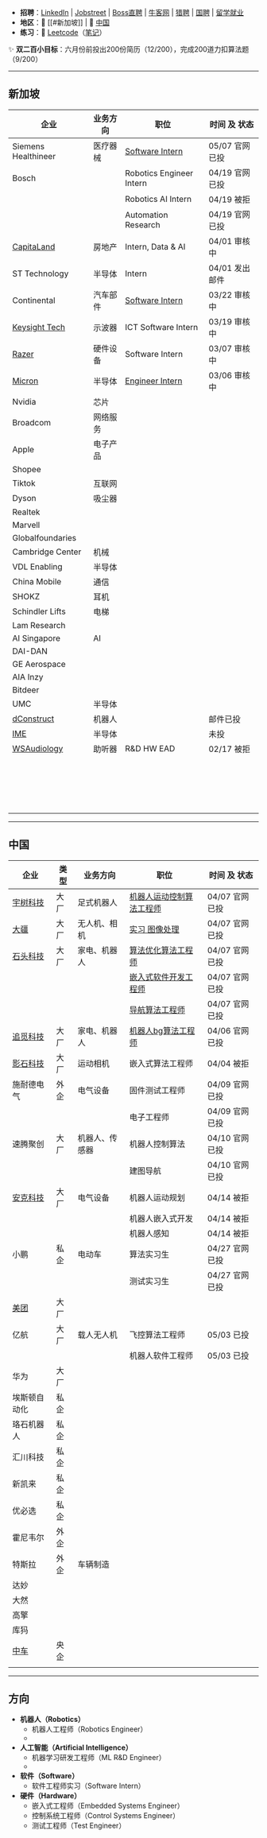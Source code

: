 + **招聘**：[LinkedIn](https://www.linkedin.com/in/zheng-zhenhao-070b15321/) | [Jobstreet](https://sg.jobstreet.com/profile/me) | [Boss直聘](https://www.zhipin.com/web/geek/chat) | [牛客网](https://www.nowcoder.com/) | [猎聘](https://c.liepin.com/resume/edit) | [国聘](https://www.iguopin.com/) | [留学就业](https://lxyc.cscse.edu.cn/#/home)
+ **地区**：🍜 [[#新加坡]] | 🍚 [中国](#中国)
+ **练习**：🛶 [Leetcode](https://leetcode.com/problemset/)（[笔记](🛶%20算法题目笔记.md)）

✨ **双二百小目标**：六月份前投出200份简历（12/200），完成200道力扣算法题（9/200）

---
## 新加坡

| 企业                                                                                          | 业务方向 | 职位                                                                                                                                                                                                                                                                                                                                                                                                                                                                                                                                                | 时间 及 状态    |
| ------------------------------------------------------------------------------------------- | ---- | ------------------------------------------------------------------------------------------------------------------------------------------------------------------------------------------------------------------------------------------------------------------------------------------------------------------------------------------------------------------------------------------------------------------------------------------------------------------------------------------------------------------------------------------------- | ---------- |
| Siemens Healthineer                                                                         | 医疗器械 | [Software Intern](https://jobs.siemens-healthineers.com/careers/job/563156124714490?microsite=siemens-healthineers&hl=en&domain=siemens.com&sourceType=PREMIUM_POST_SITE&source=LinkedIn)                                                                                                                                                                                                                                                                                                                                                         | 05/07 官网已投 |
| Bosch                                                                                       |      | Robotics Engineer Intern                                                                                                                                                                                                                                                                                                                                                                                                                                                                                                                          | 04/19 官网已投 |
|                                                                                             |      | Robotics AI Intern                                                                                                                                                                                                                                                                                                                                                                                                                                                                                                                                | 04/19 被拒   |
|                                                                                             |      | Automation Research                                                                                                                                                                                                                                                                                                                                                                                                                                                                                                                               | 04/19 官网已投 |
| [CapitaLand](https://capitaland.wd3.myworkdayjobs.com/en-US/CapitaLandGroup/userHome)       | 房地产  | Intern, Data & AI                                                                                                                                                                                                                                                                                                                                                                                                                                                                                                                                 | 04/01 审核中  |
| ST Technology                                                                               | 半导体  | Intern                                                                                                                                                                                                                                                                                                                                                                                                                                                                                                                                            | 04/01 发出邮件 |
| Continental                                                                                 | 汽车部件 | [Software Intern](https://jobs.continental.com/en/detail-page/job-detail/REF79757R-p-5f8ae4ca8fe880265d39f9ac67f03588/software-engineer-intern-embedded-robotics-ida2025-00023-/?tx_conjobs_filter%5Bfilter%5D%5BentryLevel_stringS%5D%5B0%5D=0131ce3c-8b5b-4b63-bbb6-24d80fb3d76e&tx_conjobs_filter%5Bfilter%5D%5BfieldOfWork_stringS%5D%5B0%5D=3cbe67f1-8372-44a6-ac59-a0c113c0565f&tx_conjobs_filter%5Bfilter%5D%5Blocation%5D=%7B%22title%22%3A%22%5Cu65b0%5Cu52a0%5Cu5761%22%2C%22type%22%3A%22country%22%2C%22countryCode%22%3A%22sg%22%7D) | 03/22 审核中  |
| [Keysight Tech](https://globalcareers-keysight.icims.com/jobs/dashboard?hashed=-1068871803) | 示波器  | ICT Software Intern                                                                                                                                                                                                                                                                                                                                                                                                                                                                                                                               | 03/19 审核中  |
| [Razer](https://razer.wd3.myworkdayjobs.com/en-US/Careers/userHome)                         | 硬件设备 | Software Intern                                                                                                                                                                                                                                                                                                                                                                                                                                                                                                                                   | 03/07 审核中  |
| [Micron](https://micron.wd1.myworkdayjobs.com/en-US/External/userHome)                      | 半导体  | [Engineer Intern](https://micron.eightfold.ai/careers?query=Intern&location=singapore&pid=26375995&domain=micron.com&sort_by=relevance&triggerGoButton=false)                                                                                                                                                                                                                                                                                                                                                                                     | 03/06 审核中  |
| Nvidia                                                                                      | 芯片   |                                                                                                                                                                                                                                                                                                                                                                                                                                                                                                                                                   |            |
| Broadcom                                                                                    | 网络服务 |                                                                                                                                                                                                                                                                                                                                                                                                                                                                                                                                                   |            |
| Apple                                                                                       | 电子产品 |                                                                                                                                                                                                                                                                                                                                                                                                                                                                                                                                                   |            |
| Shopee                                                                                      |      |                                                                                                                                                                                                                                                                                                                                                                                                                                                                                                                                                   |            |
| Tiktok                                                                                      | 互联网  |                                                                                                                                                                                                                                                                                                                                                                                                                                                                                                                                                   |            |
| Dyson                                                                                       | 吸尘器  |                                                                                                                                                                                                                                                                                                                                                                                                                                                                                                                                                   |            |
| Realtek                                                                                     |      |                                                                                                                                                                                                                                                                                                                                                                                                                                                                                                                                                   |            |
| Marvell                                                                                     |      |                                                                                                                                                                                                                                                                                                                                                                                                                                                                                                                                                   |            |
| Globalfoundaries                                                                            |      |                                                                                                                                                                                                                                                                                                                                                                                                                                                                                                                                                   |            |
| Cambridge Center                                                                            | 机械   |                                                                                                                                                                                                                                                                                                                                                                                                                                                                                                                                                   |            |
| VDL Enabling                                                                                | 半导体  |                                                                                                                                                                                                                                                                                                                                                                                                                                                                                                                                                   |            |
| China Mobile                                                                                | 通信   |                                                                                                                                                                                                                                                                                                                                                                                                                                                                                                                                                   |            |
| SHOKZ                                                                                       | 耳机   |                                                                                                                                                                                                                                                                                                                                                                                                                                                                                                                                                   |            |
| Schindler Lifts                                                                             | 电梯   |                                                                                                                                                                                                                                                                                                                                                                                                                                                                                                                                                   |            |
| Lam Research                                                                                |      |                                                                                                                                                                                                                                                                                                                                                                                                                                                                                                                                                   |            |
| AI Singapore                                                                                | AI   |                                                                                                                                                                                                                                                                                                                                                                                                                                                                                                                                                   |            |
| DAI-DAN                                                                                     |      |                                                                                                                                                                                                                                                                                                                                                                                                                                                                                                                                                   |            |
| GE Aerospace                                                                                |      |                                                                                                                                                                                                                                                                                                                                                                                                                                                                                                                                                   |            |
| AIA Inzy                                                                                    |      |                                                                                                                                                                                                                                                                                                                                                                                                                                                                                                                                                   |            |
| Bitdeer                                                                                     |      |                                                                                                                                                                                                                                                                                                                                                                                                                                                                                                                                                   |            |
| UMC                                                                                         | 半导体  |                                                                                                                                                                                                                                                                                                                                                                                                                                                                                                                                                   |            |
| [dConstruct](https://www.dconstruct.co/about)                                               | 机器人  |                                                                                                                                                                                                                                                                                                                                                                                                                                                                                                                                                   | 邮件已投       |
| [IME](https://form.gov.sg/6304ad1f0405b700125cac16)                                         | 半导体  |                                                                                                                                                                                                                                                                                                                                                                                                                                                                                                                                                   | 未投         |
| [WSAudiology](https://careersapac.wsa.com/connect/dashboard)                                | 助听器  | R&D HW EAD                                                                                                                                                                                                                                                                                                                                                                                                                                                                                                                                        | 02/17 被拒   |
|                                                                                             |      |                                                                                                                                                                                                                                                                                                                                                                                                                                                                                                                                                   |            |
|                                                                                             |      |                                                                                                                                                                                                                                                                                                                                                                                                                                                                                                                                                   |            |
|                                                                                             |      |                                                                                                                                                                                                                                                                                                                                                                                                                                                                                                                                                   |            |
|                                                                                             |      |                                                                                                                                                                                                                                                                                                                                                                                                                                                                                                                                                   |            |
|                                                                                             |      |                                                                                                                                                                                                                                                                                                                                                                                                                                                                                                                                                   |            |
|                                                                                             |      |                                                                                                                                                                                                                                                                                                                                                                                                                                                                                                                                                   |            |
|                                                                                             |      |                                                                                                                                                                                                                                                                                                                                                                                                                                                                                                                                                   |            |
|                                                                                             |      |                                                                                                                                                                                                                                                                                                                                                                                                                                                                                                                                                   |            |
|                                                                                             |      |                                                                                                                                                                                                                                                                                                                                                                                                                                                                                                                                                   |            |
|                                                                                             |      |                                                                                                                                                                                                                                                                                                                                                                                                                                                                                                                                                   |            |
|                                                                                             |      |                                                                                                                                                                                                                                                                                                                                                                                                                                                                                                                                                   |            |
|                                                                                             |      |                                                                                                                                                                                                                                                                                                                                                                                                                                                                                                                                                   |            |
|                                                                                             |      |                                                                                                                                                                                                                                                                                                                                                                                                                                                                                                                                                   |            |
|                                                                                             |      |                                                                                                                                                                                                                                                                                                                                                                                                                                                                                                                                                   |            |
|                                                                                             |      |                                                                                                                                                                                                                                                                                                                                                                                                                                                                                                                                                   |            |
|                                                                                             |      |                                                                                                                                                                                                                                                                                                                                                                                                                                                                                                                                                   |            |
|                                                                                             |      |                                                                                                                                                                                                                                                                                                                                                                                                                                                                                                                                                   |            |
|                                                                                             |      |                                                                                                                                                                                                                                                                                                                                                                                                                                                                                                                                                   |            |
|                                                                                             |      |                                                                                                                                                                                                                                                                                                                                                                                                                                                                                                                                                   |            |


---
## 中国

| 企业                                                                                                                                 | 类型  | 业务方向    | 职位                                                                                                  | 时间 及 状态    |
| ---------------------------------------------------------------------------------------------------------------------------------- | --- | ------- | --------------------------------------------------------------------------------------------------- | ---------- |
| [宇树科技](https://www.unitree.com/cn/position)                                                                                        | 大厂  | 足式机器人   | [机器人运动控制算法工程师](https://www.unitree.com/cn/position/1526050171207548928)                             | 04/07 官网已投 |
| [大疆](https://we.dji.com/zh-CN/campus/position?from=home_page&page=1)                                                               | 大厂  | 无人机、相机  | [实习 图像处理](https://we.dji.com/zh-CN/position/detail?positionId=1400364273199747072)                  | 04/07 官网已投 |
| [石头科技](https://roborock.zhiye.com/campus/jobs?1=%5B%7B%22id%22%3A%2217%22%2C%22label%22%3A%22%E7%A0%94%E5%8F%91%E7%B1%BB%22%7D%5D) | 大厂  | 家电、机器人  | [算法优化算法工程师](https://roborock.zhiye.com/campus/detail?jobAdId=2c3d5145-79dd-40d0-a0f4-c908f9e7527d)  | 04/07 官网已投 |
|                                                                                                                                    |     |         | [嵌入式软件开发工程师](https://roborock.zhiye.com/campus/detail?jobAdId=67cd993b-2a53-4c9c-bedb-0c483e30ef67) | 04/07 官网已投 |
|                                                                                                                                    |     |         | [导航算法工程师](https://roborock.zhiye.com/campus/detail?jobAdId=e511357c-3722-479e-bd97-dabd7b7b2f98)    | 04/07 官网已投 |
| [追觅科技](https://dreame.zhiye.com/campus)                                                                                            | 大厂  | 家电、机器人  | [机器人bg算法工程师](https://dreame.zhiye.com/campus/detail?jobAdId=72b54f26-446e-4f7a-a0ad-e50e07ed6e11)   | 04/06 官网已投 |
| [影石科技](https://www.insta360.com/cn/jobs)                                                                                           | 大厂  | 运动相机    | 嵌入式算法工程师                                                                                            | 04/04 被拒   |
| 施耐德电气                                                                                                                              | 外企  | 电气设备    | 固件测试工程师                                                                                             | 04/09 官网已投 |
|                                                                                                                                    |     |         | 电子工程师                                                                                               | 04/09 官网已投 |
| 速腾聚创                                                                                                                               | 大厂  | 机器人、传感器 | 机器人控制算法                                                                                             | 04/10 官网已投 |
|                                                                                                                                    |     |         | 建图导航                                                                                                | 04/10 官网已投 |
| [安克科技](https://anker-in.jobs.feishu.cn/campushirecn/resume/view)                                                                   | 大厂  | 电气设备    | 机器人运动规划                                                                                             | 04/14 被拒   |
|                                                                                                                                    |     |         | 机器人嵌入式开发                                                                                            | 04/14 被拒   |
|                                                                                                                                    |     |         | 机器人感知                                                                                               | 04/14 被拒   |
| 小鹏                                                                                                                                 | 私企  | 电动车     | 算法实习生                                                                                               | 04/27 官网已投 |
|                                                                                                                                    |     |         | 测试实习生                                                                                               | 04/27 官网已投 |
| [美团](https://zhaopin.meituan.com/web/personalCenter/resumeDetail?type=campus&mode=view)                                            | 大厂  |         |                                                                                                     |            |
| 亿航                                                                                                                                 | 大厂  | 载人无人机   | 飞控算法工程师                                                                                             | 05/03 已投   |
|                                                                                                                                    |     |         | 机器人软件工程师                                                                                            | 05/03 已投   |
| 华为                                                                                                                                 | 大厂  |         |                                                                                                     |            |
| 埃斯顿自动化                                                                                                                             | 私企  |         |                                                                                                     |            |
| 珞石机器人                                                                                                                              | 私企  |         |                                                                                                     |            |
| 汇川科技                                                                                                                               | 私企  |         |                                                                                                     |            |
| 新凯来                                                                                                                                | 私企  |         |                                                                                                     |            |
| 优必选                                                                                                                                | 私企  |         |                                                                                                     |            |
| 霍尼韦尔                                                                                                                               | 外企  |         |                                                                                                     |            |
| 特斯拉                                                                                                                                | 外企  | 车辆制造    |                                                                                                     |            |
| 达妙                                                                                                                                 |     |         |                                                                                                     |            |
| 大然                                                                                                                                 |     |         |                                                                                                     |            |
| 高擎                                                                                                                                 |     |         |                                                                                                     |            |
| 库犸                                                                                                                                 |     |         |                                                                                                     |            |
| [中车](https://recruitmentlp.wjx.cn/vm/eA4nGKy.aspx)                                                                                 | 央企  |         |                                                                                                     |            |
|                                                                                                                                    |     |         |                                                                                                     |            |

---
## 方向

+ **机器人（Robotics）**
	+ 机器人工程师（Robotics Engineer）
	+ 
+ **人工智能（Artificial Intelligence）**
	+ 机器学习研发工程师（ML R&D Engineer）
	+ 
+ **软件（Software）**
	+ 软件工程师实习（Software Intern）
+ **硬件（Hardware）**
	+ 嵌入式工程师（Embedded Systems Engineer）
	+ 控制系统工程师（Control Systems Engineer）
	+ 测试工程师（Test Engineer）
